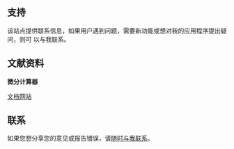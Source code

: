 ## 支持

该站点提供联系信息，如果用户遇到问题，需要新功能或想对我的应用程序提出疑问，则可
以与我联系。

## 文献资料

**微分计算器**

[文档网站](https://www.taketechease.com/mobile/diffcal/support-zh-cn.html)

## 联系
如果您想分享您的意见或报告错误，请[随时与我联系](mailto:i.d.kosinska@gmail.com)。
